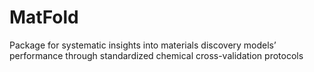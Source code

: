 # MatFold
Package for systematic insights into materials discovery models’ performance through standardized chemical cross-validation protocols
